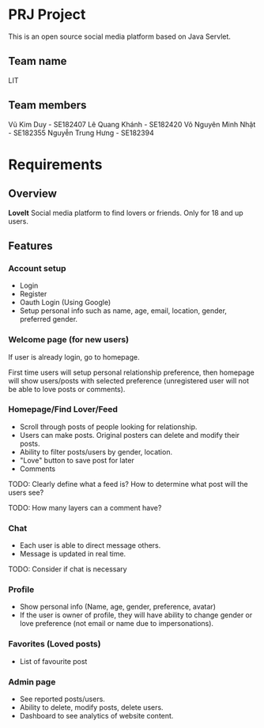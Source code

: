 # PRJ Project

This is an open source social media platform based on Java Servlet.

## Team name
LIT

## Team members
Vũ Kim Duy - SE182407
Lê Quang Khánh - SE182420
Võ Nguyên Minh Nhật - SE182355
Nguyễn Trung Hưng - SE182394

# Requirements

## Overview
**LoveIt**
Social media platform to find lovers or friends. Only for 18 and up users.

## Features
### Account setup
 - Login
 - Register
 - Oauth Login (Using Google)
 - Setup personal info such as name, age, email, location, gender, preferred gender.

### Welcome page (for new users)
If user is already login, go to homepage.

First time users will setup personal relationship preference, 
then homepage will show users/posts with selected preference (unregistered user will not be able to love posts or comments).

### Homepage/Find Lover/Feed
- Scroll through posts of people looking for relationship.
- Users can make posts. Original posters can delete and modify their posts.
- Ability to filter posts/users by gender, location.
- "Love" button to save post for later
- Comments

TODO: Clearly define what a feed is? How to determine what post will the users see?

TODO: How many layers can a comment have?

### Chat
- Each user is able to direct message others.
- Message is updated in real time.

TODO: Consider if chat is necessary

### Profile
- Show personal info (Name, age, gender, preference, avatar)
- If the user is owner of profile, they will have ability to change gender or love preference (not email or name due to impersonations).

### Favorites (Loved posts)
- List of favourite post

### Admin page
- See reported posts/users.
- Ability to delete, modify posts, delete users.
- Dashboard to see analytics of website content.
